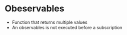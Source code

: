# Obeservables

* Function that returns multiple values
* An observables is not executed before a subscription
